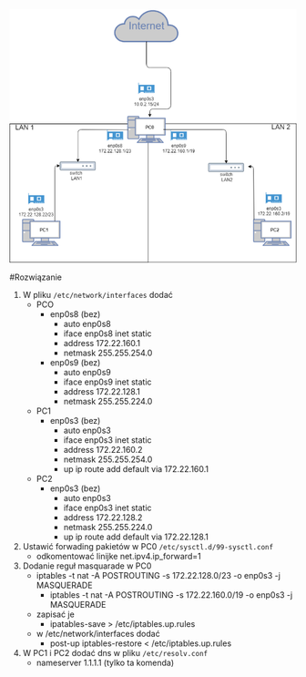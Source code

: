 ![diagram](diagram.png)

#Rozwiązanie 
1. W pliku ```/etc/network/interfaces``` dodać 
	* PCO
		* enp0s8 (bez)
			* auto enp0s8
			* iface enp0s8 inet static
			* address 172.22.160.1
			* netmask 255.255.254.0
		* enp0s9 (bez)
			* auto enp0s9
			* iface enp0s9 inet static
			* address 172.22.128.1
			* netmask 255.255.224.0
	* PC1
		* enp0s3 (bez)
			* auto enp0s3
			* iface enp0s3 inet static
			* address 172.22.160.2
			* netmask 255.255.254.0
			* up ip route add default via 172.22.160.1
	* PC2
		* enp0s3 (bez)
			* auto enp0s3
			* iface enp0s3 inet static
			* address 172.22.128.2
			* netmask 255.255.224.0
			* up ip route add default via 172.22.128.1
2. Ustawić forwading pakietów w PC0 ```/etc/sysctl.d/99-sysctl.conf```
	* odkomentować linijke net.ipv4.ip_forward=1
3. Dodanie reguł masquarade w PC0
	* iptables -t nat -A POSTROUTING -s 172.22.128.0/23 -o enp0s3 -j MASQUERADE
    	* iptables -t nat -A POSTROUTING -s 172.22.160.0/19 -o enp0s3 -j MASQUERADE
	* zapisać je
		* ipatables-save > /etc/iptables.up.rules
	* w /etc/network/interfaces dodać
		* post-up iptables-restore < /etc/iptables.up.rules
4. W PC1 i PC2 dodać dns w pliku ```/etc/resolv.conf```
	* nameserver 1.1.1.1 (tylko ta komenda)
	
